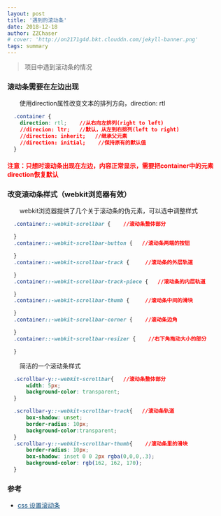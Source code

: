 ```yaml
---
layout: post
title: '遇到的滚动条'
date: 2018-12-18
author: ZZChaser
# cover: 'http://on2171g4d.bkt.clouddn.com/jekyll-banner.png'
tags: summary
---
```


> 项目中遇到滚动条的情况

### 滚动条需要在左边出现
&emsp;&emsp;使用direction属性改变文本的排列方向，direction: rtl
```css
  .container {
    direction: rtl;    //从右向左排列(right to left)
    //direcion: ltr;   //默认，从左到右排列(left to right)
    //direction: inherit;   //继承父元素
    //direction: initial;    //保持原有的默认值
  }
```
#### <span style='color: red'>注意：只想时滚动条出现在左边，内容正常显示，需要把container中的元素direction恢复默认</span>

### 改变滚动条样式（webkit浏览器有效）
&emsp;&emsp;webkit浏览器提供了几个关于滚动条的伪元素，可以选中调整样式
```css
  .container::-webkit-scrollbar {    //滚动条整体部分

  }
  .container::-webkit-scrollbar-button {   //滚动条两端的按钮

  }
  .container::-webkit-scrollbar-track {     //滚动条的外层轨道

  }
  .container::-webkit-scrollbar-track-piece {   //滚动条的内层轨道

  }
  .container::-webkit-scrollbar-thumb {     //滚动条中间的滑块

  }
  .container::-webkit-scrollbar-corner {    //滚动条边角

  }
  .container::-webkit-scrollbar-resizer {    //右下角拖动大小的部分

  }
```
&emsp;&emsp;简洁的一个滚动条样式
```css
  .scrollbar-y::-webkit-scrollbar{   //滚动条整体部分
      width: 5px;
      background-color: transparent;
  }

  .scrollbar-y::-webkit-scrollbar-track{   //滚动条轨道
      box-shadow: unset;
      border-radius: 10px;
      background-color:transparent;
  }
  .scrollbar-y::-webkit-scrollbar-thumb{    //滚动条里的滑块
      border-radius: 10px;
      box-shadow: inset 0 0 2px rgba(0,0,0,.3);
      background-color: rgb(162, 162, 170);
  }
```
### 参考
* <a style='color:#0A497B' href='https://blog.csdn.net/zh_rey/article/details/72473284' target='_blank'>css 设置滚动条</a>


